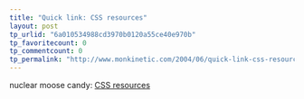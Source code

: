 ```yaml
---
title: "Quick link: CSS resources"
layout: post
tp_urlid: "6a010534988cd3970b0120a55ce40e970b"
tp_favoritecount: 0
tp_commentcount: 0
tp_permalink: "http://www.monkinetic.com/2004/06/quick-link-css-resources.html"
---
```

nuclear moose candy: <a href="http://blog.nuclearmoose.com/archives/2004/05/31/css-resources/">CSS resources</a>
